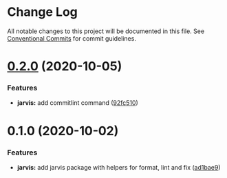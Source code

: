 # Change Log

All notable changes to this project will be documented in this file.
See [Conventional Commits](https://conventionalcommits.org) for commit guidelines.

# [0.2.0](https://github.com/releaseband/node-tools/compare/@releaseband/jarvis@0.1.0...@releaseband/jarvis@0.2.0) (2020-10-05)

### Features

- **jarvis:** add commitlint command ([92fc510](https://github.com/releaseband/node-tools/commit/92fc510543cfd847edfefbd5c6373956cdbd7d26))

# 0.1.0 (2020-10-02)

### Features

- **jarvis:** add jarvis package with helpers for format, lint and fix ([ad1bae9](https://github.com/releaseband/node-tools/commit/ad1bae9df90048eb44260145351c3a6eaf065b2d))

